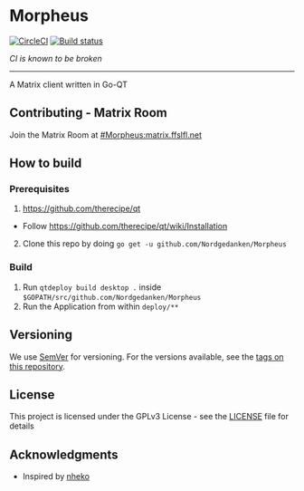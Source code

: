 # Morpheus
[![CircleCI](https://circleci.com/gh/Nordgedanken/Morpheus.svg?style=svg)](https://circleci.com/gh/Nordgedanken/Morpheus)  [![Build status](https://ci.appveyor.com/api/projects/status/a0ke0029ely9w7hu?svg=true)](https://ci.appveyor.com/project/MTRNord/neo)

_CI is known to be broken_

---

A Matrix client written in Go-QT

## Contributing - Matrix Room
Join the Matrix Room at [#Morpheus:matrix.ffslfl.net](https://matrix.to/#/#Morpheus:matrix.ffslfl.net)

## How to build
### Prerequisites
1. https://github.com/therecipe/qt
 * Follow https://github.com/therecipe/qt/wiki/Installation
2. Clone this repo by doing `go get -u github.com/Nordgedanken/Morpheus`

### Build
1. Run `qtdeploy build desktop .` inside  `$GOPATH/src/github.com/Nordgedanken/Morpheus`
2. Run the Application from within `deploy/**`


## Versioning
We use [SemVer](http://semver.org/) for versioning. For the versions available, see the [tags on this repository](https://github.com/Nordgedanken/Morpheus/tags).


## License
This project is licensed under the GPLv3 License - see the [LICENSE](LICENSE) file for details

## Acknowledgments
* Inspired by [nheko](http://github.com/mujx/nheko)
